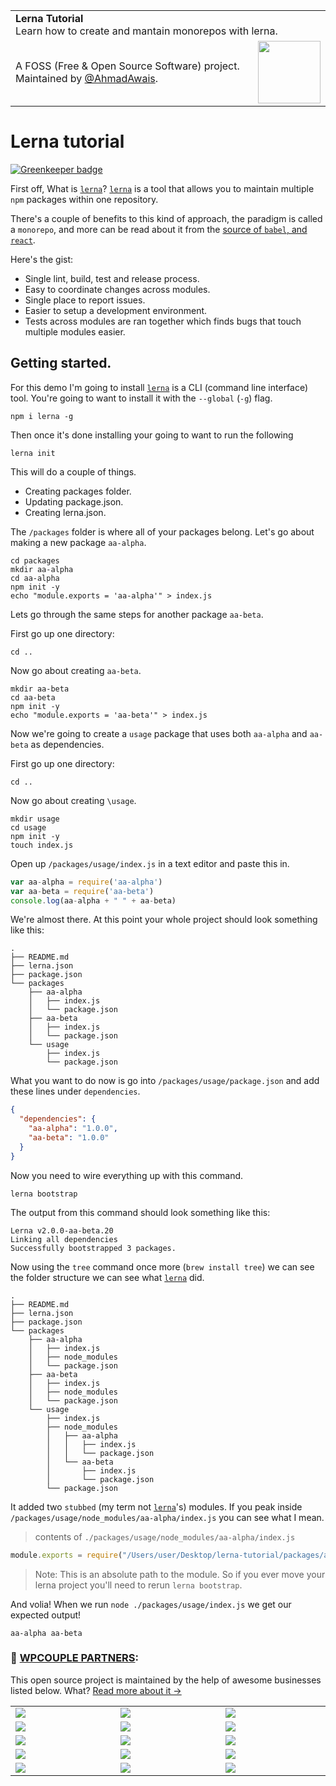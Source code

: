 
<table width='100%'>
    <tr>
        <td align='left' width='100%' colspan='2'>
            <strong>Lerna Tutorial</strong><br />
            Learn how to create and mantain monorepos with lerna.
        </td>
    </tr>
    <tr>
        <td>
            A FOSS (Free & Open Source Software) project. Maintained by <a href='https://github.com/ahmadawais'>@AhmadAwais</a>.
        </td>
        <td align='center'>
            <a href='https://AhmadAwais.com/'>
                <img src='https://i.imgur.com/Asg4d3k.png' width='100' />
            </a>
        </td>
    </tr>
</table>

# Lerna tutorial

[![Greenkeeper badge](https://badges.greenkeeper.io/ahmadawais/lerna-tutorial.svg)](https://greenkeeper.io/)

First off, What is [`lerna`](https://github.com/lerna/lerna)? [`lerna`](https://github.com/lerna/lerna) is a tool that allows you to maintain multiple `npm` packages within one repository.

There's a couple of benefits to this kind of approach, the paradigm is called a `monorepo`, and more can be read about it from the [source of `babel`, and `react`](https://github.com/babel/babel/blob/master/doc/design/monorepo.md).

Here's the gist:

* Single lint, build, test and release process.
* Easy to coordinate changes across modules.
* Single place to report issues.
* Easier to setup a development environment.
* Tests across modules are ran together which finds bugs that touch multiple modules easier.

## Getting started.

For this demo I'm going to install [`lerna`](https://github.com/lerna/lerna) is a CLI (command line interface) tool. You're going to want to install it with the `--global` (`-g`) flag.

```
npm i lerna -g
```

Then once it's done installing your going to want to run the following

```
lerna init
```

This will do a couple of things.

* Creating packages folder.
* Updating package.json.
* Creating lerna.json.

The `/packages` folder is where all of your packages belong. Let's go about making a new package `aa-alpha`.

```
cd packages
mkdir aa-alpha
cd aa-alpha
npm init -y
echo "module.exports = 'aa-alpha'" > index.js
```

Lets go through the same steps for another package `aa-beta`.

First go up one directory:

```
cd ..
```

Now go about creating `aa-beta`.

```
mkdir aa-beta
cd aa-beta
npm init -y
echo "module.exports = 'aa-beta'" > index.js
```

Now we're going to create a `usage` package that uses both `aa-alpha` and `aa-beta` as dependencies.

First go up one directory:

```
cd ..
```

Now go about creating `\usage`.

```
mkdir usage
cd usage
npm init -y
touch index.js
```

Open up `/packages/usage/index.js` in a text editor and paste this in.

```js
var aa-alpha = require('aa-alpha')
var aa-beta = require('aa-beta')
console.log(aa-alpha + " " + aa-beta)
```

We're almost there. At this point your whole project should look something like this:

```
.
├── README.md
├── lerna.json
├── package.json
└── packages
    ├── aa-alpha
    │   ├── index.js
    │   └── package.json
    ├── aa-beta
    │   ├── index.js
    │   └── package.json
    └── usage
        ├── index.js
        └── package.json
```

What you want to do now is go into `/packages/usage/package.json` and add these lines under `dependencies`.

```json
{
  "dependencies": {
    "aa-alpha": "1.0.0",
    "aa-beta": "1.0.0"
  }
}
```

Now you need to wire everything up with this command.

```
lerna bootstrap
```

The output from this command should look something like this:

```
Lerna v2.0.0-aa-beta.20
Linking all dependencies
Successfully bootstrapped 3 packages.
```

Now using the `tree` command once more (`brew install tree`) we can see the folder structure we can see what [`lerna`](https://github.com/lerna/lerna) did.

```
.
├── README.md
├── lerna.json
├── package.json
└── packages
    ├── aa-alpha
    │   ├── index.js
    │   ├── node_modules
    │   └── package.json
    ├── aa-beta
    │   ├── index.js
    │   ├── node_modules
    │   └── package.json
    └── usage
        ├── index.js
        ├── node_modules
        │   ├── aa-alpha
        │   │   ├── index.js
        │   │   └── package.json
        │   └── aa-beta
        │       ├── index.js
        │       └── package.json
        └── package.json
```

It added two `stubbed` (my term not [`lerna`](https://github.com/lerna/lerna)'s) modules. If you peak inside `/packages/usage/node_modules/aa-alpha/index.js` you can see what I mean.

> contents of `./packages/usage/node_modules/aa-alpha/index.js`

```js
module.exports = require("/Users/user/Desktop/lerna-tutorial/packages/aa-alpha");
```

> Note: This is an absolute path to the module. So if you ever move your lerna project you'll need to rerun `lerna bootstrap`.

And volia! When we run `node ./packages/usage/index.js` we get our expected output!

```
aa-alpha aa-beta
```

### 🙌 [WPCOUPLE PARTNERS](https://WPCouple.com/partners):
This open source project is maintained by the help of awesome businesses listed below. What? [Read more about it →](https://WPCouple.com/partners)

<table width='100%'>
	<tr>
		<td width='333.33'><a target='_blank' href='https://www.gravityforms.com/?utm_source=WPCouple&utm_medium=Partner'><img src='http://on.ahmda.ws/mtrE/c' /></a></td>
		<td width='333.33'><a target='_blank' href='https://kinsta.com/?utm_source=WPCouple&utm_medium=Partner'><img src='http://on.ahmda.ws/mu5O/c' /></a></td>
		<td width='333.33'><a target='_blank' href='https://wpengine.com/?utm_source=WPCouple&utm_medium=Partner'><img src='http://on.ahmda.ws/mto3/c' /></a></td>
	</tr>
	<tr>
		<td width='333.33'><a target='_blank' href='https://www.sitelock.com/?utm_source=WPCouple&utm_medium=Partner'><img src='http://on.ahmda.ws/mtyZ/c' /></a></td>
		<td width='333.33'><a target='_blank' href='https://wp-rocket.me/?utm_source=WPCouple&utm_medium=Partner'><img src='http://on.ahmda.ws/mtrv/c' /></a></td>
		<td width='333.33'><a target='_blank' href='https://blogvault.net/?utm_source=WPCouple&utm_medium=Partner'><img src='http://on.ahmda.ws/mtph/c' /></a></td>
	</tr>
	<tr>
		<td width='333.33'><a target='_blank' href='http://cridio.com/?utm_source=WPCouple&utm_medium=Partner'><img src='http://on.ahmda.ws/mtmy/c' /></a></td>
		<td width='333.33'><a target='_blank' href='http://wecobble.com/?utm_source=WPCouple&utm_medium=Partner'><img src='http://on.ahmda.ws/mtrW/c' /></a></td>
		<td width='333.33'><a target='_blank' href='https://www.cloudways.com/?utm_source=WPCouple&utm_medium=Partner'><img src='http://on.ahmda.ws/mu0C/c' /></a></td>
	</tr>
	<tr>
		<td width='333.33'><a target='_blank' href='https://www.cozmoslabs.com/?utm_source=WPCouple&utm_medium=Partner'><img src='http://on.ahmda.ws/mu9W/c' /></a></td>
		<td width='333.33'><a target='_blank' href='https://wpgeodirectory.com/?utm_source=WPCouple&utm_medium=Partner'><img src='http://on.ahmda.ws/mtwv/c' /></a></td>
		<td width='333.33'><a target='_blank' href='https://www.wpsecurityauditlog.com/?utm_source=WPCouple&utm_medium=Partner'><img src='http://on.ahmda.ws/mtkh/c' /></a></td>
	</tr>
	<tr>
		<td width='333.33'><a target='_blank' href='https://mythemeshop.com/?utm_source=WPCouple&utm_medium=Partner'><img src='http://on.ahmda.ws/n3ug/c' /></a></td>
		<td width='333.33'><a target='_blank' href='https://www.liquidweb.com/?utm_source=WPCouple&utm_medium=Partner'><img src='http://on.ahmda.ws/mtnt/c' /></a></td>
		<td width='333.33'><a target='_blank' href='https://WPCouple.com/contact?utm_source=WPCouple&utm_medium=Partner'><img src='http://on.ahmda.ws/mu3F/c' /></a></td>
	</tr>
</table>
